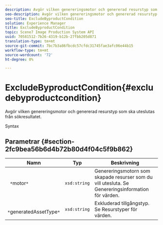 ```yaml
---
description: Avgör vilken genereringsmotor och genererad resurstyp som ska uteslutas från sökresultatet.
seo-description: Avgör vilken genereringsmotor och genererad resurstyp som ska uteslutas från sökresultatet.
seo-title: ExcludeByproductCondition
solution: Experience Manager
title: ExcludeByproductCondition
topic: Scene7 Image Production System API
uuid: 70581512-7b26-4319-b12b-27fbb205d871
translation-type: tm+mt
source-git-commit: 7bc7b3a86fbcdc57cfdc31745fae3afc06e44b15
workflow-type: tm+mt
source-wordcount: '72'
ht-degree: 0%

---
```



# ExcludeByproductCondition{#excludebyproductcondition}

Avgör vilken genereringsmotor och genererad resurstyp som ska uteslutas från sökresultatet.

Syntax

## Parametrar {#section-2fc9bea56b6d4b72b80d4f04c5f9b862}

| Namn | Typ | Beskrivning |
|---|---|---|
| ` *`motor`*` | `xsd:string` | Genereringsmotorn som skapade resurser som du vill utesluta. Se Genereringsinformation för värden. |
| ` *`generatedAssetType`*` | `xsd:string` | Exkluderad tillgångstyp. Se Resurstyper för värden. |

